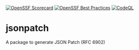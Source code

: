 [![OpenSSF Scorecard](https://api.scorecard.dev/projects/github.com/maikknebel/jsonpatch/badge)](https://scorecard.dev/viewer/?uri=github.com/maikknebel/jsonpatch)
[![OpenSSF Best Practices](https://www.bestpractices.dev/projects/10041/badge)](https://www.bestpractices.dev/projects/10041)
[![CodeQL](https://github.com/maikknebel/jsonpatch/actions/workflows/codeql.yml/badge.svg)](https://github.com/maikknebel/jsonpatch/actions/workflows/codeql.yml)


# jsonpatch

A package to generate JSON Patch (RFC 6902)
